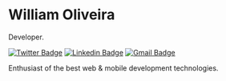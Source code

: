 # William Oliveira 

Developer.

[![Twitter Badge](https://img.shields.io/badge/-@williamoliverpro-6633cc?style=flat-square&labelColor=6633cc&logo=twitter&logoColor=white&link=https://twitter.com/williamoliverpro)](https://twitter.com/dieegosf) 
[![Linkedin Badge](https://img.shields.io/badge/-William%20Oliveira-6633cc?style=flat-square&logo=Linkedin&logoColor=white&link=https://www.linkedin.com/in/williamoliverpro/)](https://www.linkedin.com/in/williamoliverpro/) 
[![Gmail Badge](https://img.shields.io/badge/-williamoliverpro@gmail.com-6633cc?style=flat-square&logo=Gmail&logoColor=white&link=mailto:diego.schell.f@gmail.com)](mailto:williamoliverpro@gmail.com)

Enthusiast of the best web & mobile development technologies.
